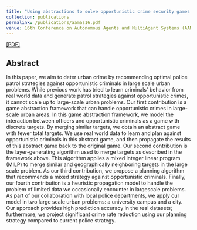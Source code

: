 ```yaml
---
title: "Using abstractions to solve opportunistic crime security games at scale."
collection: publications
permalink: /publications/aamas16.pdf
venue: 16th Conference on Autonomous Agents and MultiAgent Systems (AAMAS 2017)
---
```


[[PDF]](https://ayanmukhopadhyay.github.io/files/gamesec16.pdf)

## Abstract
In this paper, we aim to deter urban crime by recommending optimal police patrol strategies against opportunistic criminals in large scale urban problems. While previous work has tried to learn criminals' behavior from real world data and generate patrol strategies against opportunistic crimes, it cannot scale up to large-scale urban problems. Our first contribution is a game abstraction framework that can handle opportunistic crimes in large-scale urban areas. In this game abstraction framework, we model the interaction between officers and opportunistic criminals as a game with discrete targets. By merging similar targets, we obtain an abstract game with fewer total targets. We use real world data to learn and plan against opportunistic criminals in this abstract game, and then propagate the results of this abstract game back to the original game. Our second contribution is the layer-generating algorithm used to merge targets as described in the framework above. This algorithm applies a mixed integer linear program (MILP) to merge similar and geographically neighboring targets in the large scale problem. As our third contribution, we propose a planning algorithm that recommends a mixed strategy against opportunistic criminals. Finally, our fourth contribution is a heuristic propagation model to handle the problem of limited data we occasionally encounter in largescale problems. As part of our collaboration with local police departments, we apply our model in two large scale urban problems: a university campus and a city. Our approach provides high prediction accuracy in the real datasets; furthermore, we project significant crime rate reduction using our planning strategy compared to current police strategy.
